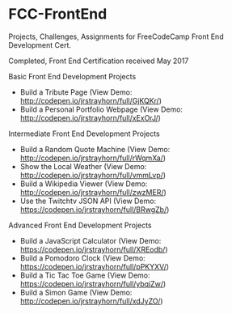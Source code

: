 # FCC-FrontEnd
Projects, Challenges, Assignments for FreeCodeCamp Front End Development Cert.

Completed, Front End Certification received May 2017

Basic Front End Development Projects
- Build a Tribute Page (View Demo: http://codepen.io/jrstrayhorn/full/GjKQKr/)
- Build a Personal Portfolio Webpage (View Demo: http://codepen.io/jrstrayhorn/full/xExOrJ/)

Intermediate Front End Development Projects
- Build a Random Quote Machine (View Demo: http://codepen.io/jrstrayhorn/full/rWqmXa/)
- Show the Local Weather (View Demo: http://codepen.io/jrstrayhorn/full/vmmLvp/)
- Build a Wikipedia Viewer (View Demo: http://codepen.io/jrstrayhorn/full/zwzMER/)
- Use the Twitchtv JSON API (View Demo: https://codepen.io/jrstrayhorn/full/BRwgZb/)

Advanced Front End Development Projects
- Build a JavaScript Calculator (View Demo: https://codepen.io/jrstrayhorn/full/XREodb/)
- Build a Pomodoro Clock (View Demo: https://codepen.io/jrstrayhorn/full/pPKYXV/)
- Build a Tic Tac Toe Game (View Demo: https://codepen.io/jrstrayhorn/full/ybqjZw/)
- Build a Simon Game (View Demo: http://codepen.io/jrstrayhorn/full/xdJyZO/)